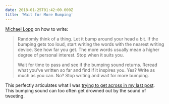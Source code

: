 ```yaml
---
date: 2018-01-25T01:42:00.000Z
title: 'Wait for More Bumping'
---
```

[Michael Lopp](http://randsinrepose.com/archives/how-to-write-a-blog-post/) on how to write:

> Randomly think of a thing. Let it bump around your head a bit. If the bumping gets too loud, start writing the words with the nearest writing device. See how far you get. The more words usually mean a higher degree of personal interest. Stop when it suits you.
>
> Wait for time to pass and see if the bumping sound returns. Reread what you’ve written so far and find if it inspires you. Yes? Write as much as you can. No? Stop writing and wait for more bumping.

This perfectly articulates what I was [trying to get across in my last post](/2018/01/microblogging). This bumping sound can too often get drowned out by the sound of tweeting.
